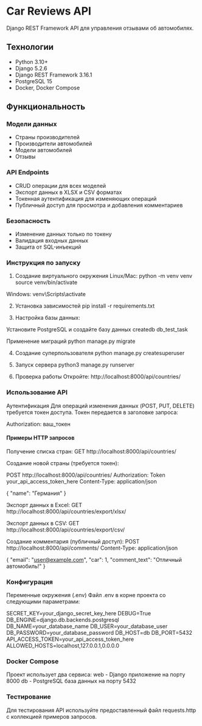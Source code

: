 # Car Reviews API

Django REST Framework API для управления отзывами об автомобилях.

## Технологии

- Python 3.10+
- Django 5.2.6
- Django REST Framework 3.16.1
- PostgreSQL 15
- Docker, Docker Compose

## Функциональность

### Модели данных
- Страны производителей
- Производители автомобилей  
- Модели автомобилей
- Отзывы

### API Endpoints
- CRUD операции для всех моделей
- Экспорт данных в XLSX и CSV форматах
- Токенная аутентификация для изменяющих операций
- Публичный доступ для просмотра и добавления комментариев

### Безопасность
- Изменение данных только по токену
- Валидация входных данных
- Защита от SQL-инъекций

### Инструкция по запуску
1. Создание виртуального окружения
Linux/Mac:
python -m venv venv
source venv/bin/activate

Windows:
venv\Scripts\activate

2. Установка зависимостей
pip install -r requirements.txt

3. Настройка базы данных:

Установите PostgreSQL и создайте базу данных
createdb db_test_task

Применение миграций
python manage.py migrate

4. Создание суперпользователя
python manage.py createsuperuser

5. Запуск сервера
python3 manage.py runserver

6. Проверка работы
Откройте: http://localhost:8000/api/countries/

### Использование API
Аутентификация
Для операций изменения данных (POST, PUT, DELETE) требуется токен доступа. Токен передается в заголовке запроса:

Authorization: ваш_токен

#### Примеры HTTP запросов
Получение списка стран:
GET http://localhost:8000/api/countries/

Создание новой страны (требуется токен):

POST http://localhost:8000/api/countries/
Authorization: Token your_api_access_token_here
Content-Type: application/json

{
  "name": "Германия"
}

Экспорт данных в Excel:
GET http://localhost:8000/api/countries/export/xlsx/

Экспорт данных в CSV:
GET http://localhost:8000/api/countries/export/csv/

Создание комментария (публичный доступ):
POST http://localhost:8000/api/comments/
Content-Type: application/json

{
  "email": "user@example.com",
  "car": 1,
  "comment_text": "Отличный автомобиль!"
}

### Конфигурация
Переменные окружения (.env)
Файл .env в корне проекта со следующими параметрами:

SECRET_KEY=your_django_secret_key_here
DEBUG=True
DB_ENGINE=django.db.backends.postgresql
DB_NAME=your_database_name
DB_USER=your_database_user
DB_PASSWORD=your_database_password
DB_HOST=db
DB_PORT=5432
API_ACCESS_TOKEN=your_api_access_token_here
ALLOWED_HOSTS=localhost,127.0.0.1,0.0.0.0

### Docker Compose
Проект использует два сервиса:
web - Django приложение на порту 8000
db - PostgreSQL база данных на порту 5432

### Тестирование
Для тестирования API используйте предоставленный файл requests.http с коллекцией примеров запросов.